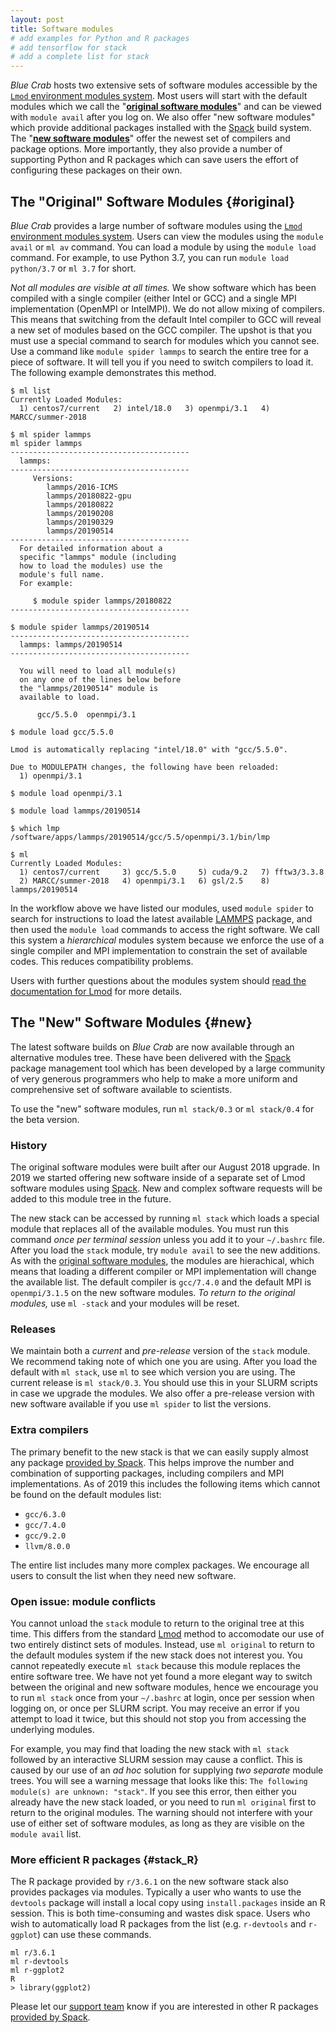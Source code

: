 ```yaml
---
layout: post
title: Software modules
# add examples for Python and R packages
# add tensorflow for stack
# add a complete list for stack
---
```


*Blue Crab* hosts two extensive sets of software modules accessible by the [`Lmod` environment modules system](https://lmod.readthedocs.io/en/latest/). Most users will start with the default modules which we call the "[**original software modules**](#original)" and can be viewed with `module avail` after you log on. We also offer "new software modules" which provide additional packages installed with the [Spack](https://spack.readthedocs.io/en/latest/) build system. The "[**new software modules**](#new)" offer the newest set of compilers and package options. More importantly, they also provide a number of supporting Python and R packages which can save users the effort of configuring these packages on their own.

## The "Original" Software Modules {#original}

*Blue Crab* provides a large number of software modules using the [`Lmod` environment modules system](https://lmod.readthedocs.io/en/latest/). Users can view the modules using the `module avail` or `ml av` command. You can load a module by using the `module load` command. For example, to use Python 3.7, you can run `module load python/3.7` or `ml 3.7` for short. 

*Not all modules are visible at all times.* We show software which has been compiled with a single compiler (either Intel or GCC) and a single MPI implementation (OpenMPI or IntelMPI). We do not allow mixing of compilers. This means that switching from the default Intel compiler to GCC will reveal a new set of modules based on the GCC compiler. The upshot is that you must use a special command to search for modules which you cannot see. Use a command like `module spider lammps` to search the entire tree for a piece of software. It will tell you if you need to switch compilers to load it. The following example demonstrates this method.

~~~
$ ml list
Currently Loaded Modules:
  1) centos7/current   2) intel/18.0   3) openmpi/3.1   4) MARCC/summer-2018

$ ml spider lammps
ml spider lammps
----------------------------------------
  lammps:
----------------------------------------
     Versions:
        lammps/2016-ICMS
        lammps/20180822-gpu
        lammps/20180822
        lammps/20190208
        lammps/20190329
        lammps/20190514
----------------------------------------
  For detailed information about a 
  specific "lammps" module (including 
  how to load the modules) use the 
  module's full name.
  For example:

     $ module spider lammps/20180822
----------------------------------------

$ module spider lammps/20190514
----------------------------------------
  lammps: lammps/20190514
----------------------------------------

  You will need to load all module(s) 
  on any one of the lines below before 
  the "lammps/20190514" module is 
  available to load.

      gcc/5.5.0  openmpi/3.1

$ module load gcc/5.5.0

Lmod is automatically replacing "intel/18.0" with "gcc/5.5.0".

Due to MODULEPATH changes, the following have been reloaded:
  1) openmpi/3.1

$ module load openmpi/3.1

$ module load lammps/20190514

$ which lmp
/software/apps/lammps/20190514/gcc/5.5/openmpi/3.1/bin/lmp

$ ml
Currently Loaded Modules:
  1) centos7/current     3) gcc/5.5.0     5) cuda/9.2   7) fftw3/3.3.8
  2) MARCC/summer-2018   4) openmpi/3.1   6) gsl/2.5    8) lammps/20190514
~~~

In the workflow above we have listed our modules, used `module spider` to search for instructions to load the latest available [LAMMPS](https://lammps.sandia.gov/) package, and then used the `module load` commands to access the right software. We call this system a *hierarchical* modules system because we enforce the use of a single compiler and MPI implementation to constrain the set of available codes. This reduces compatibility problems.

Users with further questions about the modules system should [read the documentation for Lmod](https://lmod.readthedocs.io/en/latest/) for more details. 

## The "New" Software Modules {#new}

The latest software builds on *Blue Crab* are now available through an alternative modules tree. These have been delivered with the [Spack](https://spack.readthedocs.io/en/latest/) package management tool which has been developed by a large community of very generous programmers who help to make a more uniform and comprehensive set of software available to scientists.

To use the "new" software modules, run `ml stack/0.3` or `ml stack/0.4` for the beta version.

### History

The original software modules were built after our August 2018 upgrade. In 2019 we started offering new software inside of a separate set of Lmod software modules using [Spack](https://spack.readthedocs.io/en/latest/). New and complex software requests will be added to this module tree in the future. 

The new stack can be accessed by running `ml stack` which loads a special module that replaces all of the available modules. You must run this command *once per terminal session* unless you add it to your `~/.bashrc` file. After you load the `stack` module, try `module avail` to see the new additions. As with the [original software modules](#original), the modules are hierachical, which means that loading a different compiler or MPI implementation will change the available list. The default compiler is `gcc/7.4.0` and the default MPI is `openmpi/3.1.5` on the new software modules. *To return to the original modules,* use `ml -stack` and your modules will be reset.

### Releases

We maintain both a *current* and *pre-release* version of the `stack` module. We recommend taking note of which one you are using. After you load the default with `ml stack`, use `ml` to see which version you are using. The current release is `ml stack/0.3`. You should use this in your SLURM scripts in case we upgrade the modules. We also offer a pre-release version with new software available if you use `ml spider` to list the versions.

### Extra compilers

The primary benefit to the new stack is that we can easily supply almost any package [provided by Spack](https://spack.readthedocs.io/en/latest/package_list.html). This helps improve the number and combination of supporting packages, including compilers and MPI implementations. As of 2019 this includes the following items which cannot be found on the default modules list:

- `gcc/6.3.0`
- `gcc/7.4.0`
- `gcc/9.2.0`
- `llvm/8.0.0`

The entire list includes many more complex packages. We encourage all users to consult the list when they need new software. 

### Open issue: module conflicts

You cannot unload the `stack` module to return to the original tree at this time. This differs from the standard [Lmod](https://lmod.readthedocs.io/en/latest/) method to accomodate our use of two entirely distinct sets of modules. Instead, use `ml original` to return to the default modules system if the new stack does not interest you. You cannot repeatedly execute `ml stack` because this module replaces the entire software tree. We have not yet found a more elegant way to switch between the original and new software modules, hence we encourage you to run `ml stack` once from your `~/.bashrc` at login, once per session when logging on, or once per SLURM script. You may receive an error if you attempt to load it twice, but this should not stop you from accessing the underlying modules. 

For example, you may find that loading the new stack with `ml stack` followed by an interactive SLURM session may cause a conflict. This is caused by our use of an *ad hoc* solution for supplying *two separate* module trees. You will see a warning message that looks like this: `The following module(s) are unknown: "stack"`. If you see this error, then either you already have the new stack loaded, or you need to run `ml original` first to return to the original modules. The warning should not interfere with your use of either set of software modules, as long as they are visible on the `module avail` list.

### More efficient R packages {#stack_R}

The R package provided by `r/3.6.1` on the new software stack also provides packages via modules. Typically a user who wants to use the `devtools` package will install a local copy using `install.packages` inside an R session. This is both time-consuming and wastes disk space. Users who wish to automatically load R packages from the list (e.g. `r-devtools` and `r-ggplot`) can use these commands.

```
ml r/3.6.1
ml r-devtools
ml r-ggplot2
R
> library(ggplot2)
```

Please let our [support team](mailto:marcc-help@marcc.jhu.edu) know if you are interested in other R packages [provided by Spack](https://spack.readthedocs.io/en/latest/package_list.html).

